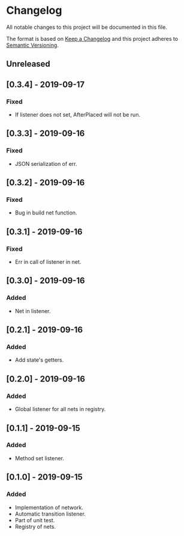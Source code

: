 # Changelog
All notable changes to this project will be documented in this file.

The format is based on [Keep a Changelog](http://keepachangelog.com/en/1.0.0/)
and this project adheres to [Semantic Versioning](http://semver.org/spec/v2.0.0.html).

## Unreleased

## [0.3.4] - 2019-09-17
### Fixed
- If listener does not set, AfterPlaced will not be run.

## [0.3.3] - 2019-09-16
### Fixed
- JSON serialization of err.

## [0.3.2] - 2019-09-16
### Fixed
- Bug in build net function.

## [0.3.1] - 2019-09-16
### Fixed
- Err in call of listener in net.

## [0.3.0] - 2019-09-16
### Added
- Net in listener.

## [0.2.1] - 2019-09-16
### Added
- Add state's getters.

## [0.2.0] - 2019-09-16
### Added
- Global listener for all nets in registry.

## [0.1.1] - 2019-09-15
### Added
- Method set listener.

## [0.1.0] - 2019-09-15
### Added
- Implementation of network.
- Automatic transition listener.
- Part of unit test.
- Registry of nets.

